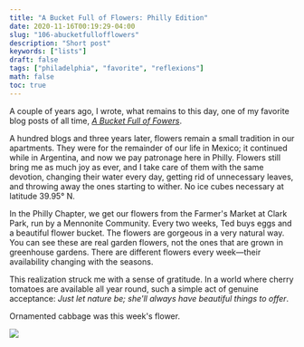 ```yaml
---
title: "A Bucket Full of Flowers: Philly Edition"
date: 2020-11-16T00:19:29-04:00
slug: "106-abucketfullofflowers"
description: "Short post"
keywords: ["lists"]
draft: false
tags: ["philadelphia", "favorite", "reflexions"]
math: false
toc: true
---
```

A couple of years ago, I wrote, what remains to this day, one of my favorite blog posts of all time, <i><a href="https://addhana.com/blog/9-abucket/">A Bucket Full of Fowers</a></i>. 

A hundred blogs and three years later, flowers remain a small tradition in our apartments. They were for the remainder of our life in Mexico; it continued while in Argentina, and now we pay patronage here in Philly. Flowers still bring me as much joy as ever, and I take care of them with the same devotion, changing their water every day, getting rid of unnecessary leaves, and throwing away the ones starting to wither. No ice cubes necessary at latitude 39.95° N.

In the Philly Chapter, we get our flowers from the Farmer's Market at Clark Park, run by a Mennonite Community.  Every two weeks, Ted buys eggs and a beautiful flower bucket. The flowers are gorgeous in a very natural way. You can see these are real garden flowers, not the ones that are grown in greenhouse gardens. There are different flowers every week—their availability changing with the seasons. 

This realization struck me with a sense of gratitude. In a world where cherry tomatoes are available all year round, such a simple act of genuine acceptance: <i>Just let nature be; she'll always have beautiful things to offer</i>. 

Ornamented cabbage was this week's flower. 

![](/106-flowers.png)
